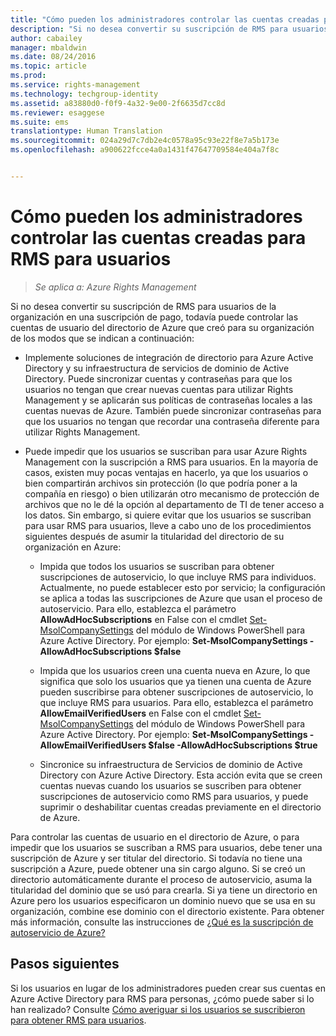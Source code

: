 ```yaml
---
title: "Cómo pueden los administradores controlar las cuentas creadas para RMS para usuarios | Azure RMS"
description: "Si no desea convertir su suscripción de RMS para usuarios de la organización en una suscripción de pago, todavía puede controlar las cuentas de usuario del directorio de Azure que creó para su organización de los modos que se indican a continuación."
author: cabailey
manager: mbaldwin
ms.date: 08/24/2016
ms.topic: article
ms.prod: 
ms.service: rights-management
ms.technology: techgroup-identity
ms.assetid: a83880d0-f0f9-4a32-9e00-2f6635d7cc8d
ms.reviewer: esaggese
ms.suite: ems
translationtype: Human Translation
ms.sourcegitcommit: 024a29d7c7db2e4c0578a95c93e22f8e7a5b173e
ms.openlocfilehash: a900622fcce4a0a1431f47647709584e404a7f8c


---
```




# Cómo pueden los administradores controlar las cuentas creadas para RMS para usuarios

>*Se aplica a: Azure Rights Management*


Si no desea convertir su suscripción de RMS para usuarios de la organización en una suscripción de pago, todavía puede controlar las cuentas de usuario del directorio de Azure que creó para su organización de los modos que se indican a continuación:

-   Implemente soluciones de integración de directorio para Azure Active Directory y su infraestructura de servicios de dominio de Active Directory. Puede sincronizar cuentas y contraseñas para que los usuarios no tengan que crear nuevas cuentas para utilizar Rights Management y se aplicarán sus políticas de contraseñas locales a las cuentas nuevas de Azure. También puede sincronizar contraseñas para que los usuarios no tengan que recordar una contraseña diferente para utilizar Rights Management.

-   Puede impedir que los usuarios se suscriban para usar Azure Rights Management con la suscripción a RMS para usuarios. En la mayoría de casos, existen muy pocas ventajas en hacerlo, ya que los usuarios o bien compartirán archivos sin protección (lo que podría poner a la compañía en riesgo) o bien utilizarán otro mecanismo de protección de archivos que no le dé la opción al departamento de TI de tener acceso a los datos. Sin embargo, si quiere evitar que los usuarios se suscriban para usar RMS para usuarios, lleve a cabo uno de los procedimientos siguientes después de asumir la titularidad del directorio de su organización en Azure:

    -   Impida que todos los usuarios se suscriban para obtener suscripciones de autoservicio, lo que incluye RMS para individuos.  Actualmente, no puede establecer esto por servicio; la configuración se aplica a todas las suscripciones de Azure que usan el proceso de autoservicio. Para ello, establezca el parámetro **AllowAdHocSubscriptions** en False con el cmdlet [Set-MsolCompanySettings](http://technet.microsoft.com/library/dn194127.aspx) del módulo de Windows PowerShell para Azure Active Directory. Por ejemplo: **Set-MsolCompanySettings -AllowAdHocSubscriptions $false**

    -   Impida que los usuarios creen una cuenta nueva en Azure, lo que significa que solo los usuarios que ya tienen una cuenta de Azure pueden suscribirse para obtener suscripciones de autoservicio, lo que incluye RMS para usuarios.  Para ello, establezca el parámetro **AllowEmailVerifiedUsers** en False con el cmdlet [Set-MsolCompanySettings](http://technet.microsoft.com/library/dn194127.aspx) del módulo de Windows PowerShell para Azure Active Directory. Por ejemplo: **Set-MsolCompanySettings -AllowEmailVerifiedUsers $false -AllowAdHocSubscriptions $true**

    -   Sincronice su infraestructura de Servicios de dominio de Active Directory con Azure Active Directory. Esta acción evita que se creen cuentas nuevas cuando los usuarios se suscriben para obtener suscripciones de autoservicio como RMS para usuarios, y puede suprimir o deshabilitar cuentas creadas previamente en el directorio de Azure.

Para controlar las cuentas de usuario en el directorio de Azure, o para impedir que los usuarios se suscriban a RMS para usuarios, debe tener una suscripción de Azure y ser titular del directorio. Si todavía no tiene una suscripción a Azure, puede obtener una sin cargo alguno. Si se creó un directorio automáticamente durante el proceso de autoservicio, asuma la titularidad del dominio que se usó para crearla. Si ya tiene un directorio en Azure pero los usuarios especificaron un dominio nuevo que se usa en su organización, combine ese dominio con el directorio existente. Para obtener más información, consulte las instrucciones de [¿Qué es la suscripción de autoservicio de Azure?](https://azure.microsoft.com/documentation/articles/active-directory-self-service-signup/)


## Pasos siguientes

Si los usuarios en lugar de los administradores pueden crear sus cuentas en Azure Active Directory para RMS para personas, ¿cómo puede saber si lo han realizado?  Consulte [Cómo averiguar si los usuarios se suscribieron para obtener RMS para usuarios](rms-for-individuals-identify-sign-up.md).



<!--HONumber=Aug16_HO4-->


